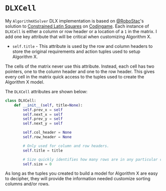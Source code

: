 # `DLXCell`

My `AlgorithmXSolver` DLX implementation is based on [@RoboStac](https://www.codingame.com/profile/771485904355a5f6267beb29429cad302257061)'s solution to [Constrained Latin Squares](https://www.codingame.com/training/medium/constrained-latin-squares) on [Codingame](https://www.codingame.com). Each instance of `DLXCell` is either a column or row header or a location of a `1` in the matrix. I add one key attribute that will be critical when customizing Algorithm X.

* `self.title` - This attribute is used by the row and column headers to store the original requirements and action tuples used to setup Algorithm X.

The cells of the matrix never use this attribute. Instead, each cell has two pointers, one to the column header and one to the row header. This gives every cell in the matrix quick access to the tuples used to create the Algorithm X model.

The `DLXCell` attributes are shown below:

```python
class DLXCell:
    def __init__(self, title=None):
        self.prev_x = self
        self.next_x = self
        self.prev_y = self
        self.next_y = self

        self.col_header = None
        self.row_header = None

        # Only used for column and row headers.
        self.title = title

        # Size quickly identifies how many rows are in any particular column.
        self.size = 0
```

As long as the tuples you created to build a model for Algorithm X are easy to decipher, they will provide the information needed customize sorting columns and/or rows.
